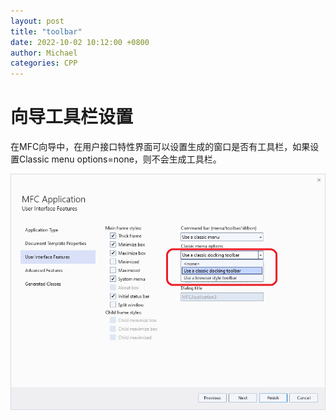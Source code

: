 ```yaml
---
layout: post
title: "toolbar"
date: 2022-10-02 10:12:00 +0800
author: Michael
categories: CPP
---
```


# 向导工具栏设置
在MFC向导中，在用户接口特性界面可以设置生成的窗口是否有工具栏，如果设置Classic menu options=none，则不会生成工具栏。

![日志文件夹](/assets/cpp/toolbaroption.png)  
